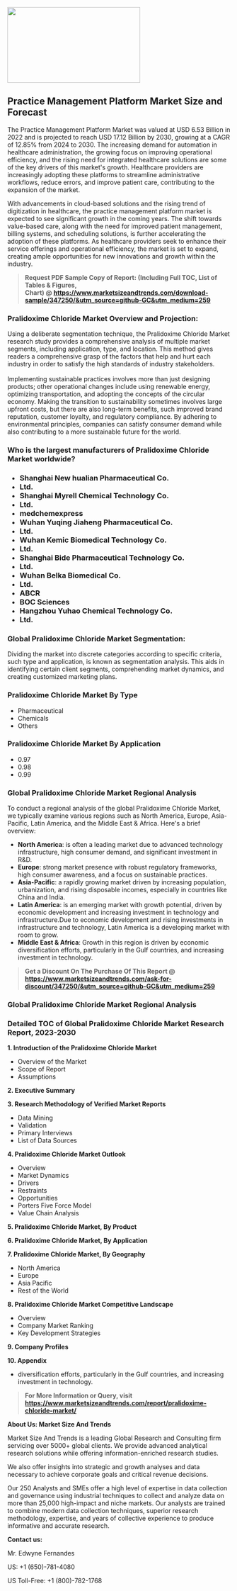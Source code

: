 <p><img class="alignnone size-medium wp-image-20088" src="https://ffe5etoiles.com/wp-content/uploads/2024/12/MST1-300x171.png" alt="" width="300" height="171" /></p><h2>Practice Management Platform Market Size and Forecast</h2><p>The Practice Management Platform Market was valued at USD 6.53 Billion in 2022 and is projected to reach USD 17.12 Billion by 2030, growing at a CAGR of 12.85% from 2024 to 2030. The increasing demand for automation in healthcare administration, the growing focus on improving operational efficiency, and the rising need for integrated healthcare solutions are some of the key drivers of this market's growth. Healthcare providers are increasingly adopting these platforms to streamline administrative workflows, reduce errors, and improve patient care, contributing to the expansion of the market.</p><p>With advancements in cloud-based solutions and the rising trend of digitization in healthcare, the practice management platform market is expected to see significant growth in the coming years. The shift towards value-based care, along with the need for improved patient management, billing systems, and scheduling solutions, is further accelerating the adoption of these platforms. As healthcare providers seek to enhance their service offerings and operational efficiency, the market is set to expand, creating ample opportunities for new innovations and growth within the industry.</p></p><blockquote id="" class=""><strong>Request PDF Sample Copy of Report: (Including Full TOC, List of Tables &amp; Figures, Chart)&nbsp;@&nbsp;<strong><a href="https://www.marketsizeandtrends.com/download-sample/347250/&utm_source=github-GC&utm_medium=259" target="_blank">https://www.marketsizeandtrends.com/download-sample/347250/&utm_source=github-GC&utm_medium=259</a></strong></strong></blockquote><h3 id="" class="">Pralidoxime Chloride Market&nbsp;Overview and Projection:</h3><p id="" class="">Using a deliberate segmentation technique, the Pralidoxime Chloride Market research study provides a comprehensive analysis of multiple market segments, including application, type, and location. This method gives readers a comprehensive grasp of the factors that help and hurt each industry in order to satisfy the high standards of industry stakeholders. <br /> <br />Implementing sustainable practices involves more than just designing products; other operational changes include using renewable energy, optimizing transportation, and adopting the concepts of the circular economy. Making the transition to sustainability sometimes involves large upfront costs, but there are also long-term benefits, such improved brand reputation, customer loyalty, and regulatory compliance. By adhering to environmental principles, companies can satisfy consumer demand while also contributing to a more sustainable future for the world.</p><h3 id="" class="">Who is the largest manufacturers of&nbsp;Pralidoxime Chloride Market worldwide?</h3><h3 class=""><p><ul><li>Shanghai New hualian Pharmaceutical Co. </li><li> Ltd. </li><li> Shanghai Myrell Chemical Technology Co. </li><li> Ltd. </li><li> medchemexpress </li><li> Wuhan Yuqing Jiaheng Pharmaceutical Co. </li><li> Ltd. </li><li> Wuhan Kemic Biomedical Technology Co. </li><li> Ltd. </li><li> Shanghai Bide Pharmaceutical Technology Co. </li><li> Ltd. </li><li> Wuhan Belka Biomedical Co. </li><li> Ltd. </li><li> ABCR </li><li> BOC Sciences </li><li> Hangzhou Yuhao Chemical Technology Co. </li><li> Ltd.</li></ul></p></h3><h3 id="" class="">Global&nbsp;Pralidoxime Chloride Market Segmentation:</h3><p id="" class="">Dividing the market into discrete categories according to specific criteria, such type and application, is known as segmentation analysis. This aids in identifying certain client segments, comprehending market dynamics, and creating customized marketing plans.</p><h3 id="" class="">Pralidoxime Chloride Market&nbsp;By Type</h3><p><p><ul><li>Pharmaceutical</li><li> Chemicals</li><li> Others</p></li></ul></p></p><h3 id="" class="">Pralidoxime Chloride Market&nbsp;By Application</h3><p class=""><p><ul><li>0.97</li><li> 0.98</li><li> 0.99</li></ul></p></p><h3 id="" class="">Global Pralidoxime Chloride Market Regional Analysis</h3><p id="" class="">To conduct a regional analysis of the global Pralidoxime Chloride Market, we typically examine various regions such as North America, Europe, Asia-Pacific, Latin America, and the Middle East &amp; Africa. Here's a brief overview:</p><ul><li><strong>North America</strong>: is often a leading market due to advanced technology infrastructure, high consumer demand, and significant investment in R&amp;D.</li><li><strong>Europe</strong>: strong market presence with robust regulatory frameworks, high consumer awareness, and a focus on sustainable practices.</li><li><strong>Asia-Pacific</strong>: a rapidly growing market driven by increasing population, urbanization, and rising disposable incomes, especially in countries like China and India.</li><li><strong>Latin America</strong>: is an emerging market with growth potential, driven by economic development and increasing investment in technology and infrastructure.Due to economic development and rising investments in infrastructure and technology, Latin America is a developing market with room to grow.</li><li><strong>Middle East &amp; Africa</strong>: Growth in this region is driven by economic diversification efforts, particularly in the Gulf countries, and increasing investment in technology.</li></ul><blockquote id="" class=""><strong>Get a Discount On The Purchase Of This Report @ <strong><a href="https://www.marketsizeandtrends.com/ask-for-discount/347250/&utm_source=github-GC&utm_medium=259" target="_blank">https://www.marketsizeandtrends.com/ask-for-discount/347250/&utm_source=github-GC&utm_medium=259</a></strong></strong></blockquote><h3 id="" class="">Global Pralidoxime Chloride Market Regional Analysis</h3><h3 id="" class="">Detailed TOC of Global Pralidoxime Chloride Market Research Report, 2023-2030</h3><p id="" class=""><strong>1. Introduction of the Pralidoxime Chloride Market</strong></p><ul><li>Overview of the Market</li><li>Scope of Report</li><li>Assumptions</li></ul><p id="" class=""><strong>2. Executive Summary</strong></p><p id="" class=""><strong>3. Research Methodology of Verified Market Reports</strong></p><ul><li>Data Mining</li><li>Validation</li><li>Primary Interviews</li><li>List of Data Sources</li></ul><p id="" class=""><strong>4. Pralidoxime Chloride Market Outlook</strong></p><ul><li>Overview</li><li>Market Dynamics</li><li>Drivers</li><li>Restraints</li><li>Opportunities</li><li>Porters Five Force Model</li><li>Value Chain Analysis</li></ul><p id="" class=""><strong>5. Pralidoxime Chloride Market, By Product</strong></p><p id="" class=""><strong>6. Pralidoxime Chloride Market, By Application</strong></p><p id="" class=""><strong>7. Pralidoxime Chloride Market, By Geography</strong></p><ul><li>North America</li><li>Europe</li><li>Asia Pacific</li><li>Rest of the World</li></ul><p id="" class=""><strong>8. Pralidoxime Chloride Market Competitive Landscape</strong></p><ul><li>Overview</li><li>Company Market Ranking</li><li>Key Development Strategies</li></ul><p id="" class=""><strong>9. Company Profiles</strong></p><p id="" class=""><strong>10. Appendix</strong></p><ul><li>diversification efforts, particularly in the Gulf countries, and increasing investment in technology.</li></ul><blockquote id="" class=""><strong>For More Information or Query, visit <strong><strong><a href="https://www.marketsizeandtrends.com/report/pralidoxime-chloride-market/" target="_blank">https://www.marketsizeandtrends.com/report/pralidoxime-chloride-market/</a></strong></strong></strong></blockquote><p id="" class=""><strong>About Us: Market Size And Trends</strong></p><p id="" class="">Market Size And Trends is a leading Global Research and Consulting firm servicing over 5000+ global clients. We provide advanced analytical research solutions while offering information-enriched research studies.</p><p id="" class="">We also offer insights into strategic and growth analyses and data necessary to achieve corporate goals and critical revenue decisions.</p><p id="" class="">Our 250 Analysts and SMEs offer a high level of expertise in data collection and governance using industrial techniques to collect and analyze data on more than 25,000 high-impact and niche markets. Our analysts are trained to combine modern data collection techniques, superior research methodology, expertise, and years of collective experience to produce informative and accurate research.</p><p id="" class=""><strong>Contact us:</strong></p><p id="" class="">Mr. Edwyne Fernandes</p><p id="" class="">US: +1 (650)-781-4080</p><p id="" class="">US Toll-Free: +1 (800)-782-1768</p>
